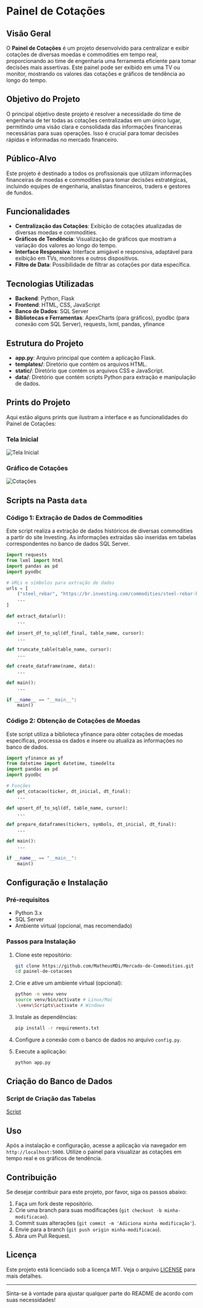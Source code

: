 # Painel de Cotações

## Visão Geral

O **Painel de Cotações** é um projeto desenvolvido para centralizar e exibir cotações de diversas moedas e commodities em tempo real, proporcionando ao time de engenharia uma ferramenta eficiente para tomar decisões mais assertivas. Este painel pode ser exibido em uma TV ou monitor, mostrando os valores das cotações e gráficos de tendência ao longo do tempo.

## Objetivo do Projeto

O principal objetivo deste projeto é resolver a necessidade do time de engenharia de ter todas as cotações centralizadas em um único lugar, permitindo uma visão clara e consolidada das informações financeiras necessárias para suas operações. Isso é crucial para tomar decisões rápidas e informadas no mercado financeiro.

## Público-Alvo

Este projeto é destinado a todos os profissionais que utilizam informações financeiras de moedas e commodities para tomar decisões estratégicas, incluindo equipes de engenharia, analistas financeiros, traders e gestores de fundos.

## Funcionalidades

- **Centralização das Cotações**: Exibição de cotações atualizadas de diversas moedas e commodities.
- **Gráficos de Tendência**: Visualização de gráficos que mostram a variação dos valores ao longo do tempo.
- **Interface Responsiva**: Interface amigável e responsiva, adaptável para exibição em TVs, monitores e outros dispositivos.
- **Filtro de Data**: Possibilidade de filtrar as cotações por data específica.

## Tecnologias Utilizadas

- **Backend**: Python, Flask
- **Frontend**: HTML, CSS, JavaScript
- **Banco de Dados**: SQL Server
- **Bibliotecas e Ferramentas**: ApexCharts (para gráficos), pyodbc (para conexão com SQL Server), requests, lxml, pandas, yfinance

## Estrutura do Projeto

- **app.py**: Arquivo principal que contém a aplicação Flask.
- **templates/**: Diretório que contém os arquivos HTML.
- **static/**: Diretório que contém os arquivos CSS e JavaScript.
- **data/**: Diretório que contém scripts Python para extração e manipulação de dados.

## Prints do Projeto

Aqui estão alguns prints que ilustram a interface e as funcionalidades do Painel de Cotações:

### Tela Inicial
![Tela Inicial](prints/home.png)

### Gráfico de Cotações
![Cotações](prints/report.png)



## Scripts na Pasta `data`

### Código 1: Extração de Dados de Commodities

Este script realiza a extração de dados históricos de diversas commodities a partir do site Investing. As informações extraídas são inseridas em tabelas correspondentes no banco de dados SQL Server.

```python
import requests
from lxml import html
import pandas as pd
import pyodbc

# URLs e símbolos para extração de dados
urls = [
    ("steel_rebar", "https://br.investing.com/commodities/steel-rebar-historical-data"),
    ...
]

def extract_data(url):
    ...
    
def insert_df_to_sql(df_final, table_name, cursor):
    ...

def truncate_table(table_name, cursor):
    ...

def create_dataframe(name, data):
    ...

def main():
    ...
    
if __name__ == "__main__":
    main()
```

### Código 2: Obtenção de Cotações de Moedas

Este script utiliza a biblioteca yfinance para obter cotações de moedas específicas, processa os dados e insere ou atualiza as informações no banco de dados.

```python
import yfinance as yf
from datetime import datetime, timedelta
import pandas as pd
import pyodbc

# Funções
def get_cotacao(ticker, dt_inicial, dt_final):
    ...

def upsert_df_to_sql(df, table_name, cursor):
    ...

def prepare_dataframes(tickers, symbols, dt_inicial, dt_final):
    ...

def main():
    ...
    
if __name__ == "__main__":
    main()
```

## Configuração e Instalação

### Pré-requisitos

- Python 3.x
- SQL Server
- Ambiente virtual (opcional, mas recomendado)

### Passos para Instalação

1. Clone este repositório:
   ```bash
   git clone https://github.com/MatheusMDi/Mercado-de-Commodities.git
   cd painel-de-cotacoes
   ```

2. Crie e ative um ambiente virtual (opcional):
   ```bash
   python -m venv venv
   source venv/bin/activate # Linux/Mac
   .\venv\Scripts\activate # Windows
   ```

3. Instale as dependências:
   ```bash
   pip install -r requirements.txt
   ```

4. Configure a conexão com o banco de dados no arquivo `config.py`.

5. Execute a aplicação:
   ```bash
   python app.py
   ```

## Criação do Banco de Dados

### Script de Criação das Tabelas

[Script](data/create.sql)

## Uso

Após a instalação e configuração, acesse a aplicação via navegador em `http://localhost:5000`. Utilize o painel para visualizar as cotações em tempo real e os gráficos de tendência.

## Contribuição

Se desejar contribuir para este projeto, por favor, siga os passos abaixo:

1. Faça um fork deste repositório.
2. Crie uma branch para suas modificações (`git checkout -b minha-modificacao`).
3. Commit suas alterações (`git commit -m 'Adiciona minha modificação'`).
4. Envie para a branch (`git push origin minha-modificacao`).
5. Abra um Pull Request.

## Licença

Este projeto está licenciado sob a licença MIT. Veja o arquivo [LICENSE](LICENSE) para mais detalhes.

---

Sinta-se à vontade para ajustar qualquer parte do README de acordo com suas necessidades!